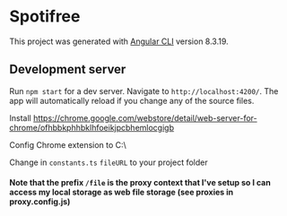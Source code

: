 # Spotifree

This project was generated with [Angular CLI](https://github.com/angular/angular-cli) version 8.3.19.

## Development server

Run `npm start` for a dev server. Navigate to `http://localhost:4200/`. The app will automatically reload if you change any of the source files.

Install https://chrome.google.com/webstore/detail/web-server-for-chrome/ofhbbkphhbklhfoeikjpcbhemlocgigb

Config Chrome extension to C:\

Change in `constants.ts` `fileURL` to your project folder


#### Note that the prefix `/file` is the proxy context that I've setup so I can access my local storage as web file storage (see proxies in proxy.config.js)
